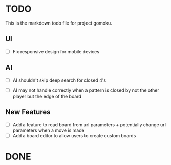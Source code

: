 # TODO

This is the markdown todo file for project gomoku.

## UI

- [ ] Fix responsive design for mobile devices

## AI

- [ ] AI shouldn't skip deep search for closed 4's
- [ ] AI may not handle correctly when a pattern is closed by not the other player but the edge of the board 


## New Features
- [ ] Add a feature to read board from url parameters + potentially change url parameters when a move is made
- [ ] Add a board editor to allow users to create custom boards

# DONE

